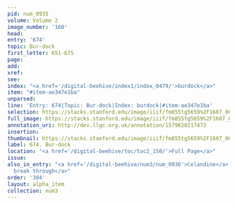 ```yaml
---
pid: num_0935
volume: Volume 2
image_number: '160'
head: 
entry: '674'
topic: Bur-dock
first_letter: 651-675
page: 
add: 
xref: 
see: 
index: "<a href='/digital-beehive/index1/index_0479/'>burdock</a>"
item: "#item-ae347e1ba"
unparsed: 
line: 'Entry: 674|Topic: Bur-dock|Index: burdock|#item-ae347e1ba'
selection: https://stacks.stanford.edu/image/iiif/fm855tg5659%2F1607_0627/974,2975,1913,180/full/0/default.jpg
full_image: https://stacks.stanford.edu/image/iiif/fm855tg5659%2F1607_0627/full/full/0/default.jpg
annotation_uri: http://dev.llgc.org.uk/annotation/1579620217473
insertion: 
thumbnail: https://stacks.stanford.edu/image/iiif/fm855tg5659%2F1607_0627/974,2975,600,180/250,/0/default.jpg
label: 674. Bur-dock
location: "<a href='/digital-beehive/toc/toc2_150/'>Full Page</a>"
issue: 
also_in_entry: "<a href='/digital-beehive/num3/num_0936'>Celandine</a>|<a href='/digital-beehive/num3/num_0937'>To
  break through</a>"
order: '304'
layout: alpha_item
collection: num3
---
```

